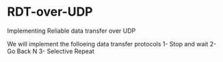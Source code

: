# RDT-over-UDP
Implementing Reliable data transfer over UDP

We will implement the folloeing data transfer protocols 
  1- Stop and wait
  2- Go Back N
  3- Selective Repeat
